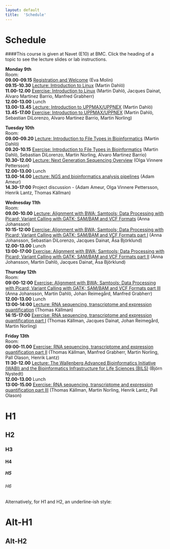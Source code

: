```yaml
---
layout: default
title:  'Schedule'
---
```


# Schedule

####This course is given at Navet (E10) at BMC. Click the heading of a topic to see the lecture slides or lab instructions.

**Monday 9th**  
Room:  
**09.00-09.15** [Registration and Welcome](slides/150209_SciLifeLab_presentation.pdf) (Eva Molin)  
**09.15-10.30** [Lecture: Introduction to Linux](slides/dahlo-linux.pdf) (Martin Dahlö)  
**11.00-12.00** [Exercise: Introduction to Linux](labs/linux-intro) (Martin Dahlö, Jacques Dainat, Alvaro Martinez Barrio, Manfred Grabherr)  
**12.00-13.00** Lunch  
**13.00-13.45** [Lecture: Introduction to UPPMAX/UPPNEX](slides/dahlo-uppmax.pdf) (Martin Dahlö)  
**13.45-17.00** [Exercise: Introduction to UPPMAX/UPPNEX](labs/uppmax-intro) (Martin Dahlö, Sebastian DiLorenzo, Alvaro Martinez Barrio, Martin Norling)  

**Tuesday 10th**  
Room:  
**09.00-09.20** [Lecture: Introduction to File Types in Bioinformatics](slides/dahlo-filetypes.pdf) (Martin Dahlö)  
**09.20-10.15** [Exercise: Introduction to File Types in Bioinformatics](labs/filetypes) (Martin Dahlö, Sebastian DiLorenzo, Martin Norling, Alvaro Martinez Barrio)  
**10.30-12.00** [Lecture: Next Generation Sequencing Overview](slides/Sequencing_OVP_2014_d.pdf) (Olga Vinnere Pettersson)  
**12.00-13.00** Lunch  
**13.00-14.00** [Lecture: NGS and bioinformatics analysis pipelines](slides/Ameur_SciLife_Bioinfo_course_Feb2015.pdf) (Adam Ameur)  
**14.30-17:00** Project discussion - (Adam Ameur, Olga Vinnere Pettersson, Henrik Lantz, Thomas Källman)  

**Wednesday 11th**  
Room:  
**09.00-10.00** [Lecture: Alignment with BWA; Samtools; Data Processing with Picard; Variant Calling with GATK; SAM/BAM and VCF Formats](slides/NGS_course_AJ_20150211.pdf) (Anna Johansson)  
**10:15-12:00** [Exercise: Alignment with BWA; Samtools; Data Processing with Picard; Variant Calling with GATK; SAM/BAM and VCF Formats part I](labs/resequencing-analysis) (Anna Johansson, Sebastian DiLorenzo, Jacques Dainat, Åsa Björklund)  
**12.00-13.00** Lunch  
**13:00-17:00** [Exercise: Alignment with BWA; Samtools; Data Processing with Picard; Variant Calling with GATK; SAM/BAM and VCF Formats part II](labs/resequencing-analysis) (Anna Johansson, Martin Dahlö, Jacques Dainat, Åsa Björklund)  

**Thursday 12th**  
Room:  
**09:00-12:00** [Exercise: Alignment with BWA; Samtools; Data Processing with Picard; Variant Calling with GATK; SAM/BAM and VCF Formats part III](labs/resequencing-analysis) (Anna Johansson, Martin Dahlö, Johan Reimegård, Manfred Grabherr)  
**12.00-13.00** Lunch  
**13:00-14:00** [Lecture: RNA sequencing, transcriptome and expression quantification](slides/RNA-seq.pdf) (Thomas Källman)  
**14:15-17:00** [Exercise: RNA sequencing, transcriptome and expression quantification part I](labs/rnaseqMapping) (Thomas Källman, Jacques Dainat, Johan Reimegård, Martin Norling)  

**Friday 13th**  
Room:  
**09:00-11.00** [Exercise: RNA sequencing, transcriptome and expression quantification part II](labs/rnaseqMapping) (Thomas Källman, Manfred Grabherr, Martin Norling, Pall Olason, Henrik Lantz)  
**11:30-12.00** [Lecture: The Wallenberg Advanced Bioinformatics Initiative (WABI) and the Bioinformatics Infrastructure for Life Sciences (BILS)](slides/BioinfoPresFeb2015.pdf) (Björn Nystedt)  
**12.00-13.00** Lunch  
**13:00-15.00** [Exercise: RNA sequencing, transcriptome and expression quantification part III](labs/rnaseqDenovo) (Thomas Källman, Martin Norling, Henrik Lantz, Pall Olason)  

# H1
## H2
### H3
#### H4
##### H5
###### H6

Alternatively, for H1 and H2, an underline-ish style:

Alt-H1
======

Alt-H2
------
